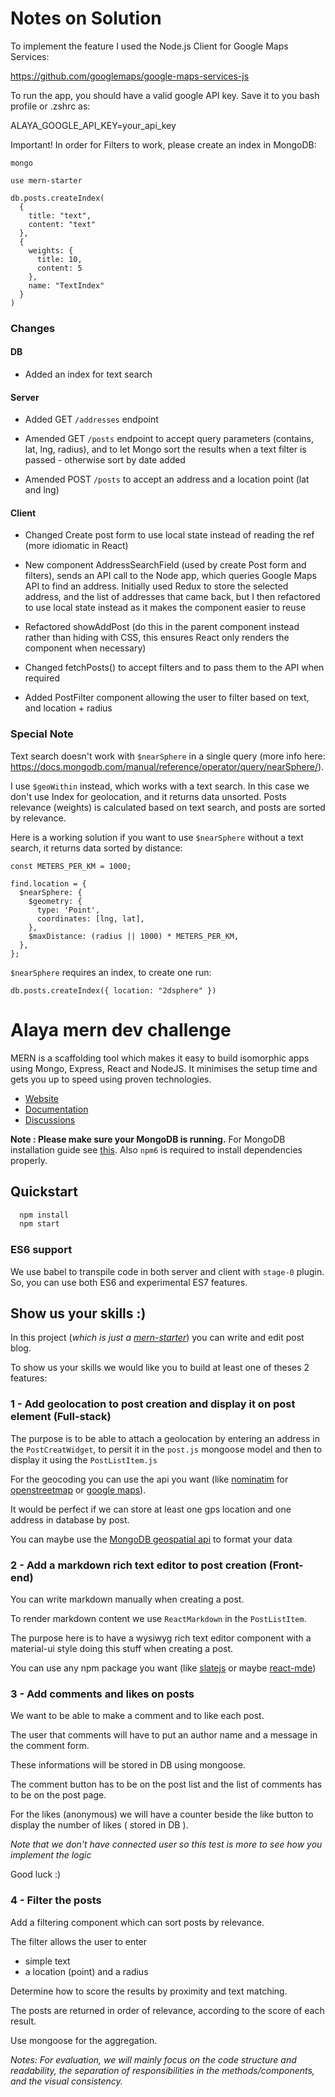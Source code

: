 # Notes on Solution

To implement the feature I used the Node.js Client for Google Maps Services:

https://github.com/googlemaps/google-maps-services-js

To run the app, you should have a valid google API key. Save it to you bash profile or .zshrc as:

ALAYA_GOOGLE_API_KEY=your_api_key

Important! In order for Filters to work, please create an index in MongoDB:

```
mongo

use mern-starter

db.posts.createIndex(
  {
    title: "text",
    content: "text"
  },
  {
    weights: {
      title: 10,
      content: 5
    },
    name: "TextIndex"
  }
)
```

### Changes

#### DB
  - Added an index for text search

#### Server
  - Added GET `/addresses` endpoint

  - Amended GET `/posts` endpoint to accept query parameters (contains, lat, lng, radius), and to let Mongo sort the results when a text filter is passed - otherwise sort by date added

  - Amended POST `/posts` to accept an address and a location point (lat and lng)

#### Client

  - Changed Create post form to use local state instead of reading the ref (more idiomatic in React)

  - New component AddressSearchField (used by create Post form and filters), sends an API call to the Node app, which queries Google Maps API to find an address. Initially used Redux to store the selected address, and the list of addresses that came back, but I then refactored to use local state instead as it makes the component easier to reuse

  - Refactored showAddPost (do this in the parent component instead rather than hiding with CSS, this ensures React only renders the component when necessary)

  - Changed fetchPosts() to accept filters and to pass them to the API when required

  - Added PostFilter component allowing the user to filter based on text, and location + radius

### Special Note

Text search doesn't work with `$nearSphere` in a single query (more info here: https://docs.mongodb.com/manual/reference/operator/query/nearSphere/).

I use `$geoWithin` instead, which works with a text search. In this case we don't use Index for geolocation, and it returns data unsorted. Posts relevance (weights) is calculated based on text search, and posts are sorted by relevance.

Here is a working solution if you want to use `$nearSphere` without a text search, it returns data sorted by distance:

```
const METERS_PER_KM = 1000;

find.location = {
  $nearSphere: {
    $geometry: {
      type: 'Point',
      coordinates: [lng, lat],
    },
    $maxDistance: (radius || 1000) * METERS_PER_KM,
  },
};
```
`$nearSphere` requires an index, to create one run:

```
db.posts.createIndex({ location: "2dsphere" })
```

# Alaya mern dev challenge

MERN is a scaffolding tool which makes it easy to build isomorphic apps using Mongo, Express, React and NodeJS. It minimises the setup time and gets you up to speed using proven technologies.

- [Website](http://mern.io)
- [Documentation](http://mern.io/documentation.html)
- [Discussions](https://hashnode.com/n/mern)

**Note : Please make sure your MongoDB is running.** For MongoDB installation guide see [this](https://docs.mongodb.org/v3.0/installation/). Also `npm6` is required to install dependencies properly.

## Quickstart

```sh
  npm install
  npm start
```

### ES6 support
We use babel to transpile code in both server and client with `stage-0` plugin. So, you can use both ES6 and experimental ES7 features.


## Show us your skills :)

In this project (*which is just a [mern-starter](http://mern.io/documentation.html)*) you can write and edit post blog.

To show us your skills we would like you to build at least one of theses 2 features:

### 1 - Add geolocation to post creation and display it on post element (Full-stack)

The purpose is to be able to attach a geolocation by entering an address in the `PostCreatWidget`,
 to persit it in the `post.js` mongoose model and then to display it using the `PostListItem.js`

For the geocoding you can use the api you want (like [nominatim](https://wiki.openstreetmap.org/wiki/Nominatim) for [openstreetmap](https://www.openstreetmap.org/#map=5/46.449/2.210)
or [google maps](https://developers.google.com/maps/documentation/geocoding/start)).

It would be perfect if we can store at least one gps location and one address in database by post.

You can maybe use the [MongoDB geospatial api](https://docs.mongodb.com/manual/geospatial-queries/) to format your data

### 2 - Add a markdown rich text editor to post creation (Front-end)

You can write markdown manually when creating a post.

To render markdown content we use `ReactMarkdown` in the `PostListItem`.

The purpose here is to have a wysiwyg rich text editor component with a material-ui style doing this stuff when creating a post.

You can use any npm package you want (like [slatejs](https://www.slatejs.org/#/rich-text) or maybe [react-mde](https://github.com/andrerpena/react-mde))

### 3 - Add comments and likes on posts

We want to be able to make a comment and to like each post.

The user that comments will have to put an author name and a message in the comment form.

These informations will be stored in DB using mongoose.

The comment button has to be on the post list and the list of comments has to be on the post page.

For the likes (anonymous) we will have a counter beside the like button to display the number of likes ( stored in DB ).

*Note that we don't have connected user so this test is more to see how you implement the logic*

Good luck :)

### 4 - Filter the posts

Add a filtering component which can sort posts by relevance.

The filter allows the user to enter
 - simple text
 - a location (point) and a radius

Determine how to score the results by proximity and text matching.

The posts are returned in order of relevance, according to the score of each result.

Use mongoose for the aggregation.


_Notes: For evaluation, we will mainly focus on the code structure and readability, the separation of responsibilities in the methods/components, and the visual consistency._

